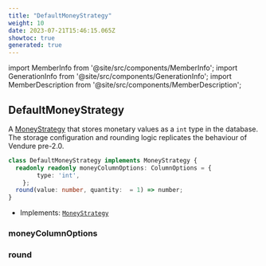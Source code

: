 ```yaml
---
title: "DefaultMoneyStrategy"
weight: 10
date: 2023-07-21T15:46:15.065Z
showtoc: true
generated: true
---
```

<!-- This file was generated from the Vendure source. Do not modify. Instead, re-run the "docs:build" script -->
import MemberInfo from '@site/src/components/MemberInfo';
import GenerationInfo from '@site/src/components/GenerationInfo';
import MemberDescription from '@site/src/components/MemberDescription';


## DefaultMoneyStrategy

<GenerationInfo sourceFile="packages/core/src/config/entity/default-money-strategy.ts" sourceLine="15" packageName="@vendure/core" since="2.0.0" />

A <a href='/reference/typescript-api/money/money-strategy#moneystrategy'>MoneyStrategy</a> that stores monetary values as a `int` type in the database.
The storage configuration and rounding logic replicates the behaviour of Vendure pre-2.0.

```ts title="Signature"
class DefaultMoneyStrategy implements MoneyStrategy {
  readonly readonly moneyColumnOptions: ColumnOptions = {
        type: 'int',
    };
  round(value: number, quantity:  = 1) => number;
}
```
* Implements: <code><a href='/reference/typescript-api/money/money-strategy#moneystrategy'>MoneyStrategy</a></code>



<div className="members-wrapper">

### moneyColumnOptions

<MemberInfo kind="property" type="ColumnOptions"   />


### round

<MemberInfo kind="method" type="(value: number, quantity:  = 1) => number"   />




</div>
